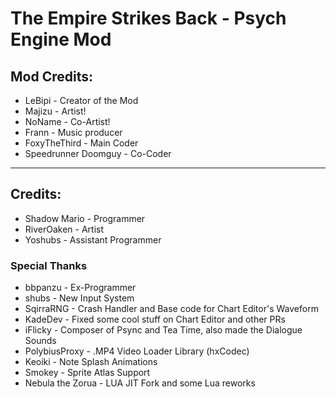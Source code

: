 # The Empire Strikes Back - Psych Engine Mod

## Mod Credits:
* LeBipi - Creator of the Mod
* Majizu - Artist!
* NoName - Co-Artist!
* Frann - Music producer
* FoxyTheThird - Main Coder
* Speedrunner Doomguy - Co-Coder

_____________________________________

## Credits:
* Shadow Mario - Programmer
* RiverOaken - Artist
* Yoshubs - Assistant Programmer

### Special Thanks
* bbpanzu - Ex-Programmer
* shubs - New Input System
* SqirraRNG - Crash Handler and Base code for Chart Editor's Waveform
* KadeDev - Fixed some cool stuff on Chart Editor and other PRs
* iFlicky - Composer of Psync and Tea Time, also made the Dialogue Sounds
* PolybiusProxy - .MP4 Video Loader Library (hxCodec)
* Keoiki - Note Splash Animations
* Smokey - Sprite Atlas Support
* Nebula the Zorua - LUA JIT Fork and some Lua reworks
